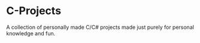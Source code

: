 # C-Projects
A collection of personally made C/C# projects made just purely for personal knowledge and fun.
